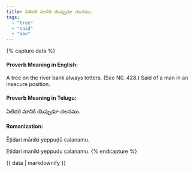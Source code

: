 ```yaml
---
title: ఏటిదరి మానికి యెప్పుడూ చలనము.
tags:
  - "tree"
  - "said"
  - "man"
---
```


{% capture data %}
#### Proverb Meaning in English:
A tree on the river bank always totters.
(See N0. 428.)
Said of a man in an insecure position.

#### Proverb Meaning in Telugu:
ఏటిదరి మానికి యెప్పుడూ చలనము.

#### Romanization:
Ēṭidari māniki yeppuḍū calanamu.

Etidari maniki yeppudu calanamu.
{% endcapture %}

{{ data | markdownify }}

